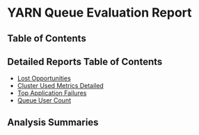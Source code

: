 # YARN Queue Evaluation Report

## Table of Contents
 
<!--ts-->
<!--te-->

## Detailed Reports Table of Contents

* [Lost Opportunities](./${RPT_DTL_FILE}.html/#lost-opportunities-detailed)
* [Cluster Used Metrics Detailed](./${RPT_DTL_FILE}.html/#cluster-used-metrics-detailed)
* [Top Application Failures](./${RPT_DTL_FILE}.html/#top-application-failures-detailed)
* [Queue User Count](./${RPT_DTL_FILE}.html/#queue-user-count-detailed)

## Analysis Summaries

